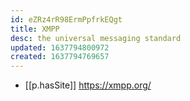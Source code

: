 ```yaml
---
id: eZRz4rR98ErmPpfrkEQgt
title: XMPP
desc: the universal messaging standard
updated: 1637794800972
created: 1637794769657
---
```




- [[p.hasSite]] https://xmpp.org/
